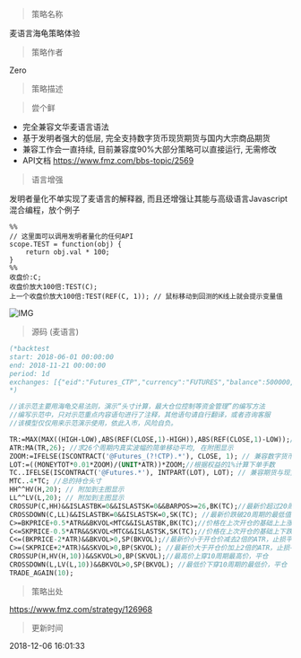 
> 策略名称

麦语言海龟策略体验

> 策略作者

Zero

> 策略描述

> 尝个鲜

* 完全兼容文华麦语言语法
* 基于发明者强大的低层, 完全支持数字货币现货期货与国内大宗商品期货
* 兼容工作会一直持续, 目前兼容度90%大部分策略可以直接运行, 无需修改
* API文档 https://www.fmz.com/bbs-topic/2569

>语言增强

发明者量化不单实现了麦语言的解释器, 而且还增强让其能与高级语言Javascript混合编程，放个例子

```
%%
// 这里面可以调用发明者量化的任何API 
scope.TEST = function(obj) {
    return obj.val * 100;
}
%%
收盘价:C;
收盘价放大100倍:TEST(C);
上一个收盘价放大100倍:TEST(REF(C, 1)); // 鼠标移动到回测的K线上就会提示变量值
```

 ![IMG](https://www.fmz.com/upload/asset/81cecb83b47ecca04ddd63c3206eb0db.png)



> 源码 (麦语言)

``` pascal
(*backtest
start: 2018-06-01 00:00:00
end: 2018-11-21 00:00:00
period: 1d
exchanges: [{"eid":"Futures_CTP","currency":"FUTURES","balance":500000,"minfee":0,"fee":[0,0]}]
*)

//该示范主要用海龟交易法则，演示“头寸计算，最大仓位控制等资金管理”的编写方法
//编写示范中，只对示范重点内容语句进行了注释，其他语句请自行翻译，或者咨询客服
//该模型仅仅用来示范演示使用，依此入市，风险自负。

TR:=MAX(MAX((HIGH-LOW),ABS(REF(CLOSE,1)-HIGH)),ABS(REF(CLOSE,1)-LOW));//真实波幅
ATR:MA(TR,26); //求26个周期内真实波幅的简单移动平均, 在附图显示
ZOOM:=IFELSE(ISCONTRACT('@Futures_(?!CTP).*'), CLOSE, 1); // 兼容数字货币期货币为保证金
LOT:=((MONEYTOT*0.01*ZOOM)/(UNIT*ATR))*ZOOM;//根据权益的1%计算下单手数
TC..IFELSE(ISCONTRACT('@Futures.*'), INTPART(LOT), LOT); // 兼容期货与现货ISCONTRACT以@开头表示匹配交易所名子, 支持正则
MTC..4*TC; //总的持仓头寸
HH^^HV(H,20); // 附加到主图显示
LL^^LV(L,20); // 附加到主图显示
CROSSUP(C,HH)&&ISLASTBK=0&&ISLASTSK=0&&BARPOS>=26,BK(TC);//最新价超过20周期的最高值，首次买入开仓，手数为TC手
CROSSDOWN(C,LL)&&ISLASTBK=0&&ISLASTSK=0,SK(TC); //最新价跌破20周期的最低值，首次卖出开仓，手数为TC手
C>=BKPRICE+0.5*ATR&&BKVOL<MTC&&ISLASTBK,BK(TC);//价格在上次开仓的基础上上涨0.5倍ATR，在手数不超过4倍TC的时候，买入加仓TC手
C<=SKPRICE-0.5*ATR&&SKVOL<MTC&&ISLASTSK,SK(TC);//价格在上次开仓的基础上下跌0.5倍ATR，在手数不超过4倍TC的时候，卖出加仓TC手
C<=(BKPRICE-2*ATR)&&BKVOL>0,SP(BKVOL);//最新价小于开仓价减去2倍的ATR，止损平仓
C>=(SKPRICE+2*ATR)&&SKVOL>0,BP(SKVOL); //最新价大于开仓价加上2倍的ATR，止损平仓
CROSSUP(H,HV(H,10))&&SKVOL>0,BP(SKVOL);//最高价上穿10周期最高价，平仓
CROSSDOWN(L,LV(L,10))&&BKVOL>0,SP(BKVOL); //最低价下穿10周期的最低价，平仓
TRADE_AGAIN(10);
```

> 策略出处

https://www.fmz.com/strategy/126968

> 更新时间

2018-12-06 16:01:33
